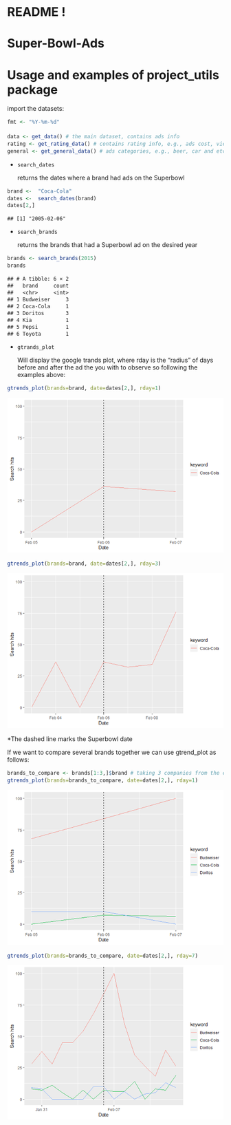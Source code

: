 README !
================

# Super-Bowl-Ads

# Usage and examples of project_utils package

import the datasets:

``` r
fmt <- "%Y-%m-%d" 

data <- get_data() # the main dataset, contains ads info
rating <- get_rating_data() # contains rating info, e.g., ads cost, viewrs and etc
general <- get_general_data() # ads categories, e.g., beer, car and etc 
```

- <code>search_dates</code>

  returns the dates where a brand had ads on the Superbowl

``` r
brand <-  "Coca-Cola"
dates <-  search_dates(brand)
dates[2,]
```

    ## [1] "2005-02-06"

- <code>search_brands</code>

  returns the brands that had a Superbowl ad on the desired year

``` r
brands <- search_brands(2015)
brands
```

    ## # A tibble: 6 × 2
    ##   brand     count
    ##   <chr>     <int>
    ## 1 Budweiser     3
    ## 2 Coca-Cola     1
    ## 3 Doritos       3
    ## 4 Kia           1
    ## 5 Pepsi         1
    ## 6 Toyota        1

- <code>gtrands_plot</code>

  Will display the google trands plot, where rday is the “radius” of
  days before and after the ad the you with to observe so following the
  examples above:

``` r
gtrends_plot(brands=brand, date=dates[2,], rday=1)
```

![](README_files/figure-gfm/unnamed-chunk-4-1.png)<!-- -->

``` r
gtrends_plot(brands=brand, date=dates[2,], rday=3)
```

![](README_files/figure-gfm/unnamed-chunk-4-2.png)<!-- -->

\*The dashed line marks the Superbowl date

If we want to compare several brands together we can use gtrend_plot as
follows:

``` r
brands_to_compare <- brands[1:3,]$brand # taking 3 companies from the exmaple above (Budweiser, Coca-Cola, Doritos)
gtrends_plot(brands=brands_to_compare, date=dates[2,], rday=1)
```

![](README_files/figure-gfm/unnamed-chunk-5-1.png)<!-- -->

``` r
gtrends_plot(brands=brands_to_compare, date=dates[2,], rday=7)
```

![](README_files/figure-gfm/unnamed-chunk-5-2.png)<!-- -->
